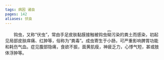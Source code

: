 ```yaml
---
tags: 病因 诸虫
pages: 142
aliases: 伏虫
---
```

&emsp;&emsp;钩虫，又称“伏虫”，常由手足皮肤黏膜接触被钩虫<ruby>蚴<rp>(</rp><rt>yòu</rt><rp>)</rp></ruby>污染的粪土而感染，初起见局部皮肤痒痛、红肿等，俗称为“粪毒”。成虫寄生于小肠，可严重影响脾胃功能和耗伤气血。症见腹部隐痛，食欲不振，面黄肌瘦，神疲乏力，心悸气短，甚或肢体浮肿等。